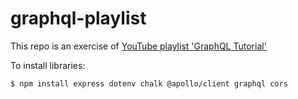 # graphql-playlist

This repo is an exercise of [YouTube playlist 'GraphQL Tutorial'](https://www.youtube.com/watch?v=Y0lDGjwRYKw&list=PL4cUxeGkcC9iK6Qhn-QLcXCXPQUov1U7f)

To install libraries:
```
$ npm install express dotenv chalk @apollo/client graphql cors
```



